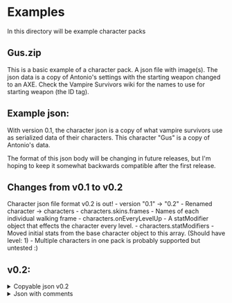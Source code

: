 # Examples

In this directory will be example character packs

## Gus.zip
This is a basic example of a character pack. A json file with image(s).
The json data is a copy of Antonio's settings with the starting weapon changed to an AXE. Check the Vampire Survivors wiki for the names to use for starting weapon (the ID tag). 

## Example json:
With version 0.1, the character json is a copy of what vampire survivors use as serialized data of their characters. This character "Gus" is a copy of Antonio's data.

The format of this json body will be changing in future releases, but I'm hoping to keep it somewhat backwards compatible after the first release.

## Changes from v0.1 to v0.2
Character json file format v0.2 is out!
	- version "0.1" -> "0.2"
	- Renamed character -> characters
	- characters.skins.frames - Names of each individual walking frame
	- characters.onEveryLevelUp - A statModifier object that effects the character every level.
	- characters.statModifiers - Moved initial stats from the base character object to this array. (Should have level: 1)
	- Multiple characters in one pack is probably supported but untested :)

## v0.2:

<details>

<summary>Copyable json v0.2</summary>

```json
{
	"version": "0.2",
	"characters": [
		{
			"level": 1,
			"startingWeapon": "JUBILEE",
			"cooldown": 1,
			"prefix": "Lord",
			"charName": "Gus",
			"surname": "the cat",
			"textureName": "characters",
			"spriteName": "gus_01.png",
			"portraitName": "gus_portrait.png",
			"skins": [
				{
					"id": 0,
					"name": "Default",
					"textureName": "characters",
					"spriteName": "gus_01.png",
					"walkingFrames": 4,
					"unlocked": true
				},
				{
					"id": 1,
					"name": "Legacy",
					"textureName": "characters",
					"spriteName": "gus_02.png",
					"walkingFrames": 4,
					"unlocked": true
				}
			],
			"currentSkinIndex": 0,
			"walkingFrames": 4,
			"description": "Gus the cat loves particles.",
			"isBought": true,
			"price": 0,
			"completedStages": [],
			"survivedMinutes": 0,
			"enemiesKilled": 0,
			"stageData": [],
			"showcase": [
				"SHADOWSERVANT",
				"SHADOWSERVANT",
				"SHADOWSERVANT",
				"SHADOWSERVANT",
				"SHADOWSERVANT",
				"SHADOWSERVANT",
				"SHADOWSERVANT",
				"AREA",
				"AREA",
				"AREA",
				"AREA",
				"AREA",
				"SPEED",
				"SPEED",
				"SPEED",
				"SPEED",
				"SPEED",
				"DURATION",
				"DURATION",
				"DURATION",
				"DURATION",
				"DURATION",
				"LUCK",
				"LUCK",
				"LUCK",
				"LUCK",
				"LUCK",
				"COOLDOWN",
				"COOLDOWN",
				"COOLDOWN",
				"COOLDOWN",
				"COOLDOWN",
				"AMOUNT",
				"AMOUNT"
			],
			"statModifiers": [
				{
					"level": 1,
					"maxHp": 120,
					"armor": 1,
					"regen": 0,
					"moveSpeed": 1,
					"power": 1,
					"area": 1,
					"speed": 1,
					"duration": 1,
					"amount": 0,
					"luck": 1,
					"growth": 1,
					"greed": 1,
					"curse": 1,
					"magnet": 0,
					"revivals": 0,
					"rerolls": 0,
					"skips": 0,
					"banish": 0,
					"shields": 0
				},
				{
					"power": 0.1,
					"level": 10
				},
				{
					"power": 0.1,
					"level": 20,
					"growth": 1
				},
				{
					"power": 0.1,
					"level": 30
				},
				{
					"power": 0.1,
					"level": 40,
					"growth": 1
				},
				{
					"power": 0.1,
					"level": 50
				},
				{
					"level": 21,
					"growth": -1
				},
				{
					"level": 41,
					"growth": -1
				}
			]
		}
	]
}
```
</details>

<details>

<summary>Json with comments</summary>

```jsonc
{
	"version": "0.2",
	"characters": [
		{
			"level": 1,
			"startingWeapon": "JUBILEE",
			"cooldown": 1,
			"prefix": "Lord",
			"charName": "Gus",
			"surname": "the cat",
			"textureName": "characters",
			"spriteName": "gus_01.png",
			"portraitName": "gus_portrait.png", // The image used in selection screen
			"skins": [
				{
					"id": 0,
					"name": "Default",
					"textureName": "characters",
					"spriteName": "gus_01.png",
					"walkingFrames": 4,
					"unlocked": true
				},
				{
					"id": 1,
					"name": "Legacy",
					"textureName": "characters",
					"spriteName": "gus_02.png",
					"walkingFrames": 4,
					"unlocked": true
				}
			],
			"currentSkinIndex": 0,
			"walkingFrames": 4,
			"description": "Gus the cat loves particles.",
			"isBought": true,
			"price": 0,
			"completedStages": [],
			"survivedMinutes": 0,
			"enemiesKilled": 0,
			"stageData": [],
			"showcase": [
				"SHADOWSERVANT",
				"SHADOWSERVANT",
				"SHADOWSERVANT",
				"SHADOWSERVANT",
				"SHADOWSERVANT",
				"SHADOWSERVANT",
				"SHADOWSERVANT",
				"AREA",
				"AREA",
				"AREA",
				"AREA",
				"AREA",
				"SPEED",
				"SPEED",
				"SPEED",
				"SPEED",
				"SPEED",
				"DURATION",
				"DURATION",
				"DURATION",
				"DURATION",
				"DURATION",
				"LUCK",
				"LUCK",
				"LUCK",
				"LUCK",
				"LUCK",
				"COOLDOWN",
				"COOLDOWN",
				"COOLDOWN",
				"COOLDOWN",
				"COOLDOWN",
				"AMOUNT",
				"AMOUNT"
			],
			"statModifiers": [
				{ // Initial (level 1) stats are here.
					"level": 1,
					"maxHp": 120,
					"armor": 1,
					"regen": 0,
					"moveSpeed": 1,
					"power": 1,
					"area": 1,
					"speed": 1,
					"duration": 1,
					"amount": 0,
					"luck": 1,
					"growth": 1,
					"greed": 1,
					"curse": 1,
					"magnet": 0,
					"revivals": 0,
					"rerolls": 0,
					"skips": 0,
					"banish": 0,
					"shields": 0
				},
				{ // Stat effect after level 1 go next:
					"power": 0.1,
					"level": 10
				},
				{
					"power": 0.1,
					"level": 20,
					"growth": 1
				},
				{
					"power": 0.1,
					"level": 30
				},
				{
					"power": 0.1,
					"level": 40,
					"growth": 1
				},
				{
					"power": 0.1,
					"level": 50
				},
				{
					"level": 21,
					"growth": -1
				},
				{
					"level": 41,
					"growth": -1
				}
			]
		}
	]
}
```


</details>
